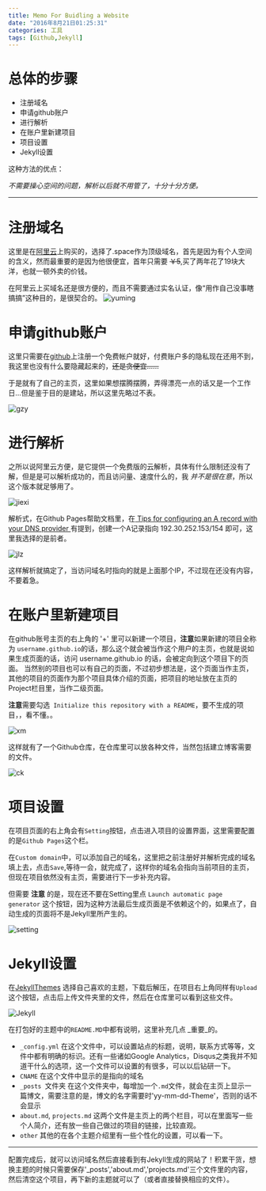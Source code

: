 ```yaml
---
title: Memo For Buidling a Website  
date: "2016年8月21日01:25:31" 
categories: 工具
tags: [Github,Jekyll]  
---
```

总体的步骤
===
- 注册域名
- 申请github账户
- 进行解析
- 在账户里新建项目
- 项目设置
- Jekyll设置
<!-- more -->

这种方法的优点：

*不需要操心空间的问题，解析以后就不用管了，十分十分方便。*

---



注册域名
===

这里是在[阿里云](https://account.aliyun.com/)上购买的，选择了.space作为顶级域名，首先是因为有个人空间的含义，然而最重要的是因为他很便宜，首年只需要 ~~￥5~~,买了两年花了19块大洋，也就一顿外卖的价钱。

在阿里云上买域名还是很方便的，而且不需要通过实名认证，像“用作自己没事瞎搞搞”这种目的，是很契合的。
![yuming](https://raw.githubusercontent.com/zuozqi/MDPhotos/master/yuming.png)

申请github账户
===

这里只需要在[github](https://github.com/)上注册一个免费帐户就好，付费账户多的隐私现在还用不到，我这里也没有什么要隐藏起来的，~~还是贪便宜......~~

于是就有了自己的主页，这里如果想摆腾摆腾，弄得漂亮一点的话又是一个工作日...但是鉴于目的是建站，所以这里先略过不表。

![gzy](https://raw.githubusercontent.com/zuozqi/MDPhotos/master/gihubzy.png)

进行解析
===

之所以说阿里云方便，是它提供一个免费版的云解析，具体有什么限制还没有了解，但是是可以解析成功的，而且访问量、速度什么的，我 _并不是很在意_，所以这个版本就足够用了。

![jiexi](https://raw.githubusercontent.com/zuozqi/MDPhotos/master/jiexi.png)

解析式，在Github Pages帮助文档里，在[
Tips for configuring an A record with your DNS provider ](http://willingtobe.com/tips-for-configuring-an-a-record-with-your-dns-provider) 有提到，创建一个A记录指向 192.30.252.153/154 即可，这里我选择的是前者。

![jlz](https://raw.githubusercontent.com/zuozqi/MDPhotos/master/jiluzhi.png)

这样解析就搞定了，当访问域名时指向的就是上面那个IP，不过现在还没有内容，不要着急。

在账户里新建项目
===
在github账号主页的右上角的 '+' 里可以新建一个项目，**注意**如果新建的项目全称为 `username.github.io`的话，那么这个就会被当作这个用户的主页，也就是说如果生成页面的话，访问 username.github.io 的话，会被定向到这个项目下的页面。 当然别的项目也可以有自己的页面，不过初步想法是，这个页面当作主页，其他的项目的页面作为那个项目具体介绍的页面，把项目的地址放在主页的Project栏目里，当作二级页面。

**注意**需要勾选` Initialize this repository with a README`，要不生成的项目，，看不懂。。

![xm](https://raw.githubusercontent.com/zuozqi/MDPhotos/master/new.png)

这样就有了一个Github仓库，在仓库里可以放各种文件，当然包括建立博客需要的文件。

![ck](https://raw.githubusercontent.com/zuozqi/MDPhotos/master/repo.png)

项目设置
===

在项目页面的右上角会有`Setting`按钮，点击进入项目的设置界面，这里需要配置的是`Github Pages`这个栏。

在`Custom domain`中，可以添加自己的域名，这里把之前注册好并解析完成的域名填上去，点击`Save`,等待一会，就完成了，这样你的域名会指向当前项目的主页，但现在项目依然没有主页，需要进行下一步补充内容。

但需要 **注意** 的是，现在还不要在Setting里点 `Launch automatic page generator` 这个按钮，因为这种方法最后生成页面是不依赖这个的，如果点了，自动生成的页面将不是Jekyll里所产生的。

![setting](https://raw.githubusercontent.com/zuozqi/MDPhotos/master/setting.png)

Jekyll设置
===
在[JekyllThemes](http://jekyllthemes.org/) 选择自己喜欢的主题，下载后解压，在项目右上角同样有`Upload`这个按钮，点击后上传文件夹里的文件，然后在仓库里可以看到这些文件。

![Jekyll](https://raw.githubusercontent.com/zuozqi/MDPhotos/master/bank.png)

在打包好的主题中的`README.MD`中都有说明，这里补充几点 _重要_的。

-  `_config.yml` 
	在这个文件中，可以设置站点的标题，说明，联系方式等等，文件中都有明确的标识。还有一些诸如Google Analytics，Disqus之类我并不知道干什么的选项，这一个文件可以设置的有很多，可以以后钻研一下。
-  `CNAME`
	在这个文件中显示的是指向的域名
-  `_posts `文件夹
	在这个文件夹中，每增加一个`.md`文件，就会在主页上显示一篇博文，需要注意的是，博文的名字需要时'yy-mm-dd-Theme'，否则的话不会显示
-  `about.md`, `projects.md`
	这两个文件是主页上的两个栏目，可以在里面写一些个人简介，还有放一些自己做过的项目的链接，比较直观。
- `other` 
	其他的在各个主题介绍里有一些个性化的设置，可以看一下。

---

配置完成后，就可以访问域名然后直接看到有Jekyll生成的网站了！积累干货，想换主题的时候只需要保存'_posts','about.md','projects.md'三个文件里的内容，然后清空这个项目，再下新的主题就可以了（或者直接替换相应的文件）。